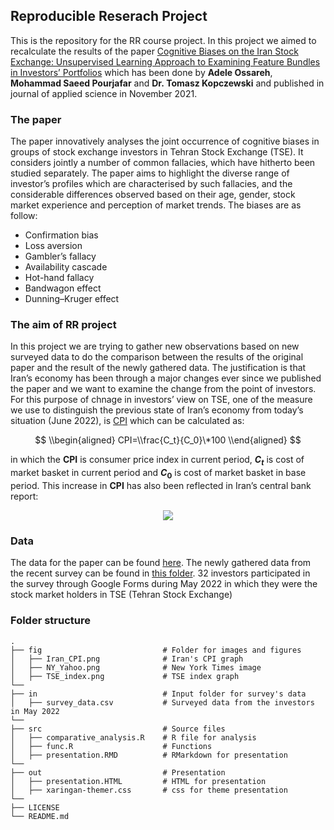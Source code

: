 ## Reproducible Reserach Project

This is the repository for the RR course project. In this project we
aimed to recalculate the results of the paper [Cognitive Biases on the
Iran Stock Exchange: Unsupervised Learning Approach to Examining Feature
Bundles in Investors’
Portfolios](https://www.mdpi.com/2076-3417/11/22/10916) which has been
done by **Adele Ossareh**, **Mohammad Saeed Pourjafar** and **Dr. Tomasz
Kopczewski** and published in journal of applied science in November
2021.

### The paper

The paper innovatively analyses the joint occurrence of cognitive biases
in groups of stock exchange investors in Tehran Stock Exchange (TSE). It
considers jointly a number of common fallacies, which have hitherto been
studied separately. The paper aims to highlight the diverse range of
investor’s profiles which are characterised by such fallacies, and the
considerable differences observed based on their age, gender, stock
market experience and perception of market trends. The biases are as
follow:

-   Confirmation bias
-   Loss aversion
-   Gambler’s fallacy
-   Availability cascade
-   Hot-hand fallacy
-   Bandwagon effect
-   Dunning–Kruger effect

### The aim of RR project

In this project we are trying to gather new observations based on new
surveyed data to do the comparison between the results of the original
paper and the result of the newly gathered data. The justification is
that Iran’s economy has been through a major changes ever since we
published the paper and we want to examine the change from the point of
investors. For this purpose of chnage in investors’ view on TSE, one of
the measure we use to distinguish the previous state of Iran’s economy
from today’s situation (June 2022), is
[CPI](https://en.wikipedia.org/wiki/Consumer_price_index) which can be
calculated as:

$$
\\begin{aligned}
CPI=\\frac{C_t}{C_0}\*100
\\end{aligned}
$$

in which the **CPI** is consumer price index in current period,
***C*<sub>*t*</sub>** is cost of market basket in current period and
***C*<sub>0</sub>** is cost of market basket in base period. This
increase in **CPI** has also been reflected in Iran’s central bank
report:

<center>
<img src="https://github.com/SaeedPourjafar/RR_Project/blob/main/fig/Iran_CPI.png">
</center>

### Data

The data for the paper can be found
[here](https://github.com/tomvar/Cognitive_Biases_on_the_Iran_Stock_Exchange).
The newly gathered data from the recent survey can be found in [this
folder](https://github.com/SaeedPourjafar/RR_Project/tree/main/in). 32
investors participated in the survey through Google Forms during May
2022 in which they were the stock market holders in TSE (Tehran Stock
Exchange)

### Folder structure

    .
    ├── fig                           # Folder for images and figures
    │   ├── Iran_CPI.png              # Iran's CPI graph
    │   ├── NY_Yahoo.png              # New York Times image
    │   ├── TSE_index.png             # TSE index graph
    └──
    ├── in                            # Input folder for survey's data
    │   ├── survey_data.csv           # Surveyed data from the investors in May 2022
    └──
    ├── src                           # Source files
    │   ├── comparative_analysis.R    # R file for analysis
    │   ├── func.R                    # Functions
    │   ├── presentation.RMD          # RMarkdown for presentation
    └──
    ├── out                           # Presentation
    │   ├── presentation.HTML         # HTML for presentation
    │   ├── xaringan-themer.css       # css for theme presentation    
    └──
    ├── LICENSE
    └── README.md
